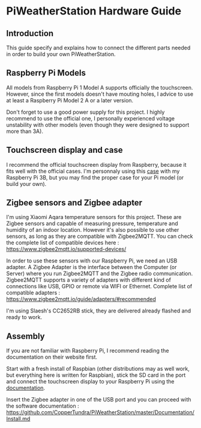 # PiWeatherStation Hardware Guide

## Introduction

This guide specify and explains how to connect the different parts needed in order to build your own PiWeatherStation.

## Raspberry Pi Models

All models from Raspberry Pi 1 Model A supports officially the touchscreen. However, since the first models doesn't have mouting holes, I advice to use at least a Raspberry Pi Model 2 A or a later version.

Don't forget to use a good power supply for this project. I highly recommend to use the official one, I personally experienced voltage unstability with other models (even though they were designed to support more than 3A).

## Touchscreen display and case

I recommend the official touchscreen display from Raspberry, because it fits well with the official cases.
I'm personnaly using this [case](https://thepihut.com/collections/oneninedesign/products/raspberry-pi-7-touchscreen-display-case-clear) with my Raspberry Pi 3B, but you may find the proper case for your Pi model (or build your own).

## Zigbee sensors and Zigbee adapter

I'm using Xiaomi Aqara temperature sensors for this project. These are Zigbee sensors and capable of measuring pressure, temperature and humidity of an indoor location. However it's also possible to use other sensors, as long as they are compatible with Zigbee2MQTT. You can check the complete list of compatible devices here :
https://www.zigbee2mqtt.io/supported-devices/

In order to use these sensors with our Raspberry Pi, we need an USB adapter.
A Zigbee Adapter is the interface between the Computer (or Server) where you run Zigbee2MQTT and the Zigbee radio communication. Zigbee2MQTT supports a variety of adapters with different kind of connections like USB, GPIO or remote via WIFI or Ethernet. Complete list of compatible adapters :
https://www.zigbee2mqtt.io/guide/adapters/#recommended

I'm using Slaesh's CC2652RB stick, they are delivered already flashed and ready to work.

## Assembly
If you are not familiar with Raspberry Pi, I recommend reading the documentation on their website first.

Start with a fresh install of Raspbian (other distributions may as well work, but everything here is written for Raspbian), stick the SD card in the port and connect the touchscreen display to your Raspberry Pi using the [documentation](https://www.raspberrypi.com/documentation/accessories/display.html).

Insert the Zigbee adapter in one of the USB port and you can proceed with the software documentation :
https://github.com/CopperTundra/PiWeatherStation/master/Documentation/Install.md

